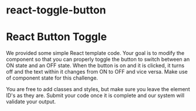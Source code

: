 # react-toggle-button

# React Button Toggle
We provided some simple React template code. Your goal is to modify the component so that you can properly toggle the button to switch between an ON state and an OFF state. When the button is on and it is clicked, it turns off and the text within it changes from ON to OFF and vice versa. Make use of component state for this challenge.

You are free to add classes and styles, but make sure you leave the element ID's as they are. Submit your code once it is complete and our system will validate your output.
